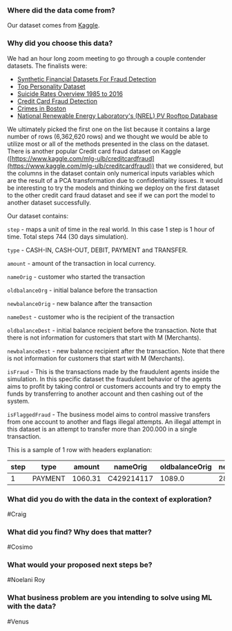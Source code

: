 ### Where did the data come from?

Our dataset comes from [Kaggle](https://www.kaggle.com/ntnu-testimon/paysim1).

### Why did you choose this data? 

We had an hour long zoom meeting to go through a couple contender datasets. The finalists were:

- [Synthetic Financial Datasets For Fraud Detection
](https://www.kaggle.com/ntnu-testimon/paysim1)
- [Top Personality Dataset](https://www.kaggle.com/arslanali4343/top-personality-dataset)
- [Suicide Rates Overview 1985 to 2016](https://www.kaggle.com/russellyates88/suicide-rates-overview-1985-to-2016)
- [Credit Card Fraud Detection](https://www.kaggle.com/mlg-ulb/creditcardfraud)
- [Crimes in Boston](https://www.kaggle.com/AnalyzeBoston/crimes-in-boston)
- [National Renewable Energy Laboratory's (NREL) PV Rooftop Database](https://registry.opendata.aws/nrel-oedi-pv-rooftops/)

We ultimately picked the first one on the list because it contains a large number of rows (6,362,620 rows) and we thought we would be able to utilize most or all of the methods presented in the class on the dataset. There is another popular Credit card fraud dataset on Kaggle ([https://www.kaggle.com/mlg-ulb/creditcardfraud](https://www.kaggle.com/mlg-ulb/creditcardfraud)) that we considered, but the columns in the dataset contain only numerical inputs variables which are the result of a PCA transformation due to confidentiality issues. It would be interesting to try the models and thinking we deploy on the first dataset to the other credit card fraud dataset and see if we can port the model to another dataset successfully. 

Our dataset contains:

`step` - maps a unit of time in the real world. In this case 1 step is 1 hour of time. Total steps 744 (30 days simulation).

`type` - CASH-IN, CASH-OUT, DEBIT, PAYMENT and TRANSFER.

`amount` -
amount of the transaction in local currency.

`nameOrig` - customer who started the transaction

`oldbalanceOrg` - initial balance before the transaction

`newbalanceOrig` - new balance after the transaction

`nameDest` - customer who is the recipient of the transaction

`oldbalanceDest` - initial balance recipient before the transaction. Note that there is not information for customers that start with M (Merchants).

`newbalanceDest` - new balance recipient after the transaction. Note that there is not information for customers that start with M (Merchants).

`isFraud` - This is the transactions made by the fraudulent agents inside the simulation. In this specific dataset the fraudulent behavior of the agents aims to profit by taking control or customers accounts and try to empty the funds by transferring to another account and then cashing out of the system.

`isFlaggedFraud` - The business model aims to control massive transfers from one account to another and flags illegal attempts. An illegal attempt in this dataset is an attempt to transfer more than 200.000 in a single transaction.

This is a sample of 1 row with headers explanation:

| step| type    | amount  | nameOrig   | oldbalanceOrig | newbalanceOrig | nameDest    | oldbalanceDest | newbalanceDest | isFraud | isFlaggedFraud |
| --- | ------- | ------- | ---------- | -------------- | -------------- | ----------- | -------------- | -------------- | ------- | -------------- |
| 1   | PAYMENT | 1060.31 | C429214117 | 1089.0         | 28.69          | M1591654462 | 0.0            | 0.0            | 0       | 0              |

### What did you do with the data in the context of exploration?
#Craig

### What did you find? Why does that matter? 
#Cosimo

### What would your proposed next steps be? 
#Noelani Roy 

### What business problem are you intending to solve using ML with the data?
#Venus

